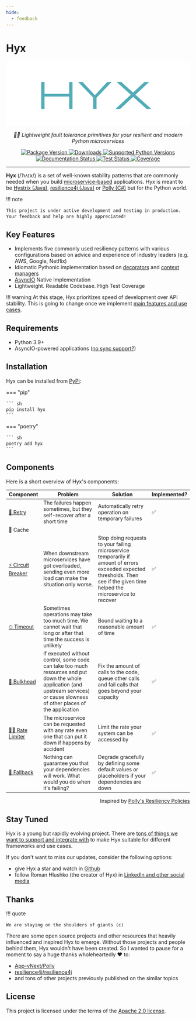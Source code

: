```yaml
---
hide:
  - feedback
---
```


# Hyx

<p align="center">
  <a href="https://github.com/roma-glushko/hyx" target="_blank">
    <img loading="lazy" src="https://raw.githubusercontent.com/roma-glushko/hyx/main/img/hyx-logo.png" alt="Hyx">
  </a>
</p>
<p align="center">
    <em>🧘‍♂️️ Lightweight fault tolerance primitives for your resilient and modern Python microservices</em>
</p>
<p align="center">
<a href="https://pypi.org/project/hyx" target="_blank">
    <img loading="lazy" src="https://img.shields.io/pypi/v/hyx?color=%2318afba&label=pypi%20package" alt="Package Version">
</a>
<a href="https://pypi.org/project/hyx" target="_blank">
    <img loading="lazy" src="https://img.shields.io/pypi/dm/hyx?color=%2318afba" alt="Downloads">
</a>
<a href="https://pypi.org/project/hyx" target="_blank">
  <img loading="lazy" src="https://img.shields.io/pypi/pyversions/hyx.svg?color=%2318afba" alt="Supported Python Versions">
</a>

<br/>

<a href="https://hyx.readthedocs.io/en/latest/?badge=latest">
    <img loading="lazy" src="https://readthedocs.org/projects/hyx/badge/?version=latest&color=%2318afba" alt='Documentation Status' />
</a>
<a href="https://github.com/roma-glushko/hyx/actions/workflows/tests.yml">
    <img loading="lazy" src="https://github.com/roma-glushko/hyx/actions/workflows/tests.yml/badge.svg?branch=main" alt='Test Status' />
</a>
<a href="https://app.codecov.io/github/roma-glushko/hyx">
    <img loading="lazy" src="https://img.shields.io/codecov/c/gh/roma-glushko/hyx" alt="Coverage" />
</a>
</p>

---

**Hyx** (/ˈhʌɪx/) is a set of well-known stability patterns that are commonly needed
when you build [microservice-based](https://en.wikipedia.org/wiki/Microservices) applications.
Hyx is meant to be [Hystrix (Java)](https://github.com/Netflix/Hystrix), [resilience4j (Java)](https://github.com/resilience4j/resilience4j) or [Polly (C#)](https://github.com/App-vNext/Polly) but for the Python world.

!!! note

    This project is under active development and testing in production. Your feedback and help are highly appreciated!

## Key Features

- Implements five commonly used resiliency patterns with various configurations based on advice and experience of industry leaders (e.g. AWS, Google, Netflix)
- Idiomatic Pythonic implementation based on [decorators](https://realpython.com/primer-on-python-decorators) and [context managers](https://realpython.com/python-with-statement)
- [AsyncIO](https://docs.python.org/3/library/asyncio.html) Native Implementation
- Lightweight. Readable Codebase. High Test Coverage

!!! warning
    At this stage, Hyx prioritizes speed of development over API stability. 
    This is going to change once we implement [main features and use cases](./roadmap.md#m2-pixi).

## Requirements

- Python 3.9+
- AsyncIO-powered applications ([no sync support?](./faq.md))

## Installation

Hyx can be installed from [PyPi](https://pypi.org/project/hyx):

=== "pip"

    ``` sh
    pip install hyx
    ```

=== "poetry"

    ``` sh
    poetry add hyx
    ```

## Components

Here is a short overview of Hyx's components:

| Component                                              | Problem                                                                                                                                                                            | Solution                                                                                                                                                                      | Implemented? |
|--------------------------------------------------------|------------------------------------------------------------------------------------------------------------------------------------------------------------------------------------|-------------------------------------------------------------------------------------------------------------------------------------------------------------------------------|--------------|
| [🔁 Retry](./components/retry.md)                      | The failures happen sometimes, but they self-recover after a short time                                                                                                            | Automatically retry operation on temporary failures                                                                                                                           | ✅            |
| 💾 Cache                                               |                                                                                                                                                                                    |                                                                                                                                                                               |              |
| [⚡️ Circuit Breaker](./components/circuit_breakers.md) | When downstream microservices have got overloaded, sending even more load can make the situation only worse.                                                                       | Stop doing requests to your failing microservice temporarily if amount of errors exceeded expected thresholds. Then see if the given time helped the microservice to recover  | ✅            |
| [⏱ Timeout](./components/timeout.md)                   | Sometimes operations may take too much time. We cannot wait that long or after that time the success is unlikely                                                                   | Bound waiting to a reasonable amount of time                                                                                                                                  | ✅            |
| [🚰 Bulkhead](./components/bulkhead.md)                | If executed without control, some code can take too much resources and put down the whole application (and upstream services) or cause slowness of other places of the application | Fix the amount of calls to the code, queue other calls and fail calls that goes beyond your capacity                                                                          | ✅            |
| [🏃‍♂️ Rate Limiter](./components/rate_limiter.md)     | The microservice can be requested with any rate even one that can put it down if happens by accident                                                                               | Limit the rate your system can be accessed by                                                                                                                                 | ✅            |
| [🤝 Fallback](./components/fallback.md)                | Nothing can guarantee you that your dependencies will work. What would you do when it's failing?                                                                                   | Degrade gracefully by defining some default values or placeholders if your dependencies are down                                                                              | ✅            |

<p align="right">
    Inspired by <a href="https://github.com/App-vNext/Polly#resilience-policies" target="_blank">Polly's Resiliency Policies</a>
</p>

## Stay Tuned

Hyx is a young but rapidly evolving project. 
There are [tons of things we want to support and integrate with](roadmap.md) to make Hyx suitable for different frameworks and use cases.

If you don't want to miss our updates, consider the following options:

* give Hyx a star and watch in [Github](https://github.com/roma-glushko/hyx) 
* follow Roman Hlushko (the creator of Hyx) in [LinkedIn and other social media](https://www.romaglushko.com)

## Thanks

!!! quote

    We are staying on the shoulders of giants (c)

There are some open source projects and other resources that heavily influenced and inspired Hyx to emerge.
Without those projects and people behind them, Hyx wouldn't have been created. 
So I wanted to pause for a moment to say a huge thanks wholeheartedly :heart: to:

- [App-vNext/Polly](https://github.com/App-vNext/Polly)
- [resilience4j/resilience4j](https://github.com/resilience4j/resilience4j)
- and tons of other projects previously published on the similar topics

## License

This project is licensed under the terms of the [Apache 2.0 license](https://github.com/roma-glushko/hyx/blob/main/LICENSE).
